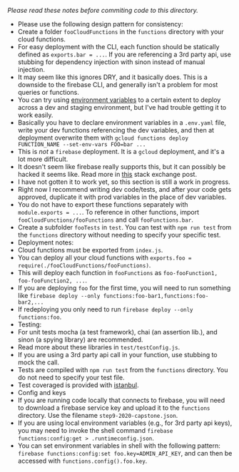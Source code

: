 *Please read these notes before commiting code to this directory.*
- Please use the following design pattern for consistency: 
 - Create a folder `fooCloudFunctions` in the `functions` directory with 
   your cloud functions.
 - For easy deployment with the CLI, each function should be statically defined
   as `exports.bar = ...`.  If you are referencing a 3rd party api, use stubbing 
   for dependency injection with sinon instead of manual injection.
 - It may seem like this ignores DRY, and it basically does. This is a downside
   to the firebase CLI, and generally isn't a problem for most queries or 
   functions. 
  - You can try using [environment variables](https://cloud.google.com/functions/docs/env-var)
    to a certain extent to deploy across a dev and staging environment, but
    I've had trouble getting it to work easily. 
  - Basically you have to declare environment variables in a `.env.yaml` file,
    write your dev functions referencing the dev variables, and then at 
    deployment overwrite them with `gcloud functions deploy FUNCTION_NAME --set-env-vars FOO=bar ...`
   - This is *not* a `firebase` deployment. It is a `gcloud` deployment, 
     and it's a lot more difficult. 
   - It doesn't seem like firebase really supports this, but it can possibly 
     be hacked it seems like. Read more in [this](https://stackoverflow.com/questions/49744470/creating-a-development-and-staging-environments-for-google-cloud-functions)
     stack exchange post.  
   - I have not gotten it to work yet, so this section is still a work in 
     progress. 
  - Right now I recommend writing dev code/tests, and after your code gets 
    approved, duplicate it with prod variables in the place of dev variables.
 - You do not have to export these functions separately with 
   `module.exports = ...`. To reference in other functions, import `fooCloudFunctions/fooFunctions` 
   and call `fooFunctions.bar`. 
 - Create a subfolder `fooTests` in `test`. You can test with `npm run test` 
   from the `functions` directory without needing to specify your specific 
   test.
- Deployment notes: 
 - Cloud functions must be exported from `index.js`. 
 - You can deploy all your cloud functions with `exports.foo = require(./fooCloudFunctions/fooFunctions)`.
  - This will deploy each function in `fooFunctions` as `foo-fooFunction1, foo-fooFunction2, ...`. 
 - If you are deploying `foo` for the first time, you will need to 
   run something like `firebase deploy --only functions:foo-bar1,functions:foo-bar2,...`
 - If redeploying you only need to run `firebase deploy --only functions:foo`. 
- Testing: 
 - For unit tests mocha (a test framework), chai (an assertion lib.), and 
   sinon (a spying library) are recommended. 
 - Read more about these libraries in `test/testConfig.js`. 
 - If you are using a 3rd party api call in your function, use stubbing to 
   mock the call. 
 - Tests are compiled with `npm run test` from the `functions` directory. You 
   do not need to specify your test file. 
 - Test coveraged is provided with [istanbul](https://istanbul.js.org/).
- Config and keys
 - If you are running code locally that connects to firebase, you will need to
   download a firebase service key and upload it to the `functions` directory.
   Use the filename `step9-2020-capstone.json`.
 - If you are using local environment variables (e.g., for 3rd party api keys),
   you may need to invoke the shell command `firebase functions:config:get > .runtimeconfig.json`.
 - You can set environment variables in shell with the following pattern:
   `firebase functions:config:set foo.key=ADMIN_API_KEY`, and can then be accessed
   with `functions.config().foo.key`.   



 
